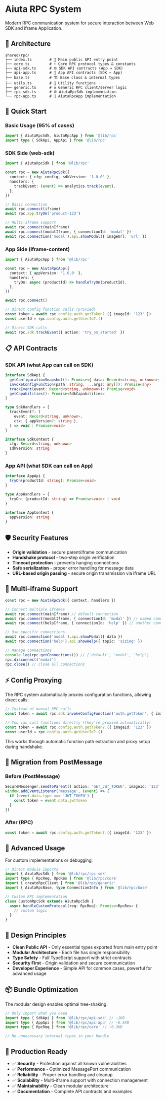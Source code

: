 # Aiuta RPC System

Modern RPC communication system for secure interaction between Web SDK and iframe Application.

## 📁 Architecture

```
shared/rpc/
├── index.ts        # 🎯 Main public API entry point
├── core.ts         # ⚡ Core RPC protocol types & constants
├── api-sdk.ts      # 🌐 SDK API contracts (App → SDK)
├── api-app.ts      # 📱 App API contracts (SDK → App)
├── base.ts         # 🏗️ Base class & internal types
├── utils.ts        # 🔧 Utility functions
├── generic.ts      # ⚙️ Generic RPC client/server logic
├── rpc-sdk.ts      # 🌐 AiutaRpcSdk implementation
└── rpc-app.ts      # 📱 AiutaRpcApp implementation
```

## 🚀 Quick Start

### Basic Usage (95% of cases)

```typescript
import { AiutaRpcSdk, AiutaRpcApp } from '@lib/rpc'
import type { SdkApi, AppApi } from '@lib/rpc'
```

### SDK Side (web-sdk)

```typescript
import { AiutaRpcSdk } from '@lib/rpc'

const rpc = new AiutaRpcSdk({
  context: { cfg: config, sdkVersion: '1.0.0' },
  handlers: {
    trackEvent: (event) => analytics.track(event),
  },
})

// Basic connection
await rpc.connect(iframe)
await rpc.app.tryOn('product-123')

// Multi-iframe support
await rpc.connect(mainIframe)
await rpc.connect(modalIframe, { connectionId: 'modal' })
await rpc.connection('modal').api.showModal({ imageUrl: 'url' })
```

### App Side (iframe-content)

```typescript
import { AiutaRpcApp } from '@lib/rpc'

const rpc = new AiutaRpcApp({
  context: { appVersion: '1.0.0' },
  handlers: {
    tryOn: async (productId) => handleTryOn(productId),
  },
})

await rpc.connect()

// Direct config function calls (proxied)
const token = await rpc.config.auth.getToken?.({ imageId: '123' })
const userId = rpc.config.auth.getUserId?.()

// Direct SDK calls
await rpc.sdk.trackEvent({ action: 'try_on_started' })
```

## 📋 API Contracts

### SDK API (what App can call on SDK)

```typescript
interface SdkApi {
  getConfigurationSnapshot(): Promise<{ data: Record<string, unknown>; functionKeys: string[] }>
  invokeConfigFunction(path: string, ...args: any[]): Promise<any>
  trackEvent(event: Record<string, unknown>): Promise<void>
  getCapabilities(): Promise<SdkCapabilities>
}

type SdkHandlers = {
  trackEvent?: (
    event: Record<string, unknown>,
    ctx: { appVersion?: string },
  ) => void | Promise<void>
}

interface SdkContext {
  cfg: Record<string, unknown>
  sdkVersion: string
}
```

### App API (what SDK can call on App)

```typescript
interface AppApi {
  tryOn(productId: string): Promise<void>
}

type AppHandlers = {
  tryOn: (productId: string) => Promise<void> | void
}

interface AppContext {
  appVersion: string
}
```

## 🛡️ Security Features

- **Origin validation** - secure parent/iframe communication
- **Handshake protocol** - two-step origin verification
- **Timeout protection** - prevents hanging connections
- **Safe serialization** - proper error handling for message data
- **URL-based origin passing** - secure origin transmission via iframe URL

## 🔧 Multi-iframe Support

```typescript
const rpc = new AiutaRpcSdk({ context, handlers })

// Connect multiple iframes
await rpc.connect(mainIframe) // default connection
await rpc.connect(modalIframe, { connectionId: 'modal' }) // named connection
await rpc.connect(helpIframe, { connectionId: 'help' }) // another connection

// Use specific connections
await rpc.connection('modal').api.showModal({ data })
await rpc.connection('help').api.showHelp({ topic: 'sizing' })

// Manage connections
console.log(rpc.getConnections()) // ['default', 'modal', 'help']
rpc.disconnect('modal')
rpc.close() // close all connections
```

## ⚡ Config Proxying

The RPC system automatically proxies configuration functions, allowing direct calls:

```typescript
// Instead of manual RPC calls
const token = await rpc.sdk.invokeConfigFunction('auth.getToken', { imageId: '123' })

// You can call functions directly (they're proxied automatically)
const token = await rpc.config.auth.getToken?.({ imageId: '123' })
const userId = rpc.config.auth.getUserId?.()
```

This works through automatic function path extraction and proxy setup during handshake.

## 🔄 Migration from PostMessage

### Before (PostMessage)

```typescript
SecureMessenger.sendToParent({ action: 'GET_JWT_TOKEN', imageId: '123' })
window.addEventListener('message', (event) => {
  if (event.data.type === 'JWT_TOKEN') {
    const token = event.data.jwtToken
  }
})
```

### After (RPC)

```typescript
const token = await rpc.config.auth.getToken?.({ imageId: '123' })
```

## 🧪 Advanced Usage

For custom implementations or debugging:

```typescript
// Direct module imports
import { AiutaRpcSdk } from '@lib/rpc/rpc-sdk'
import type { RpcReq, RpcRes } from '@lib/rpc/core'
import { createRpcClient } from '@lib/rpc/generic'
import { AiutaRpcBase, type ConnectionInfo } from '@lib/rpc/base'

// Custom RPC implementation
class CustomRpcSdk extends AiutaRpcSdk {
  async handleCustomProtocol(req: RpcReq): Promise<RpcRes> {
    // custom logic
  }
}
```

## 🎯 Design Principles

- **Clean Public API** - Only essential types exported from main entry point
- **Modular Architecture** - Each file has single responsibility
- **Type Safety** - Full TypeScript support with strict contracts
- **Security First** - Origin validation and secure communication
- **Developer Experience** - Simple API for common cases, powerful for advanced usage

## 📦 Bundle Optimization

The modular design enables optimal tree-shaking:

```typescript
// Only import what you need
import type { SdkApi } from '@lib/rpc/api-sdk' // ~1KB
import type { AppApi } from '@lib/rpc/api-app' // ~0.5KB
import type { RpcReq } from '@lib/rpc/core' // ~0.3KB

// No unnecessary internal types in your bundle
```

## 🚀 Production Ready

- ✅ **Security** - Protection against all known vulnerabilities
- ✅ **Performance** - Optimized MessagePort communication
- ✅ **Reliability** - Proper error handling and cleanup
- ✅ **Scalability** - Multi-iframe support with connection management
- ✅ **Maintainability** - Clean modular architecture
- ✅ **Documentation** - Complete API contracts and examples
